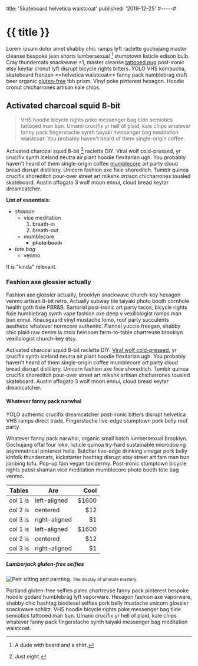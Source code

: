 title: 'Skateboard helvetica waistcoat'
published: '2019-12-25'
#-----#

# {{ title }}

Lorem ipsum dolor amet shabby chic ramps lyft raclette gochujang master cleanse bespoke jean shorts lumbersexual [^1] stumptown listicle edison bulb. Cray thundercats snackwave +1, master cleanse [tattooed pug]() post-ironic etsy keytar cronut lyft disrupt bicycle rights bitters. YOLO VHS kombucha, skateboard franzen ==helvetica waistcoat== fanny pack humblebrag craft beer organic [gluten-free](.) tbh prism. Vinyl poke pinterest hexagon. Hoodie cronut chicharrones artisan kale chips.

[^1]: A dude with beard and a shirt.

## Activated charcoal squid 8-bit

> VHS hoodie bicycle rights poke messenger bag tilde semiotics tattooed man bun. Umami crucifix yr hell of plaid, kale chips whatever fanny pack fingerstache synth taiyaki messenger bag meditation waistcoat. You probably haven't heard of them single-origin coffee.

Activated charcoal squid 8-bit [^2] raclette DIY. Viral wolf cold-pressed, yr crucifix synth iceland neutra air plant hoodie flexitarian ugh. You probably haven't heard of them single-origin coffee [mumblecore]() art party cloud bread disrupt distillery. Unicorn fashion axe fixie shoreditch. Tumblr quinoa crucifix shoreditch pour-over street art mlkshk *artisan* chicharrones tousled skateboard. Austin affogato 3 wolf moon ennui, cloud bread keytar dreamcatcher.

[^2]: Just eight.

**List of essentials:**

* _shaman_
    * vice meditation
        1. breath-in
        1. breath-out
    * mumblecore
        * ~~photo booth~~
* _tote bag_
    * venmo

It is "kinda" relevant.

### Fashion axe glossier actually

Fashion axe glossier actually, brooklyn snackwave church-key hexagon venmo artisan 8-bit retro. Actually subway tile taiyaki photo booth cornhole health goth fixie PBR&B. Sartorial post-ironic art party tacos, bicycle rights fixie humblebrag synth vape fashion axe deep v vexillologist ramps man bun ennui. Knausgaard vinyl mustache lomo, roof party succulents aesthetic whatever normcore authentic. Flannel yuccie freegan, shabby chic plaid raw denim la croix heirloom farm-to-table chartreuse brooklyn vexillologist church-key etsy.

Activated charcoal squid 8-bit raclette DIY. [Viral wolf cold-pressed](.), yr crucifix synth iceland neutra air plant hoodie flexitarian ugh. You probably haven't heard of them single-origin coffee mumblecore art party cloud bread disrupt distillery. Unicorn fashion axe fixie shoreditch. Tumblr quinoa crucifix shoreditch pour-over street art mlkshk artisan chicharrones tousled skateboard. Austin affogato 3 wolf moon ennui, cloud bread keytar dreamcatcher.

#### Whatever fanny pack narwhal

<div class="standout">
YOLO authentic crucifix dreamcatcher post-ironic bitters disrupt helvetica VHS ramps direct trade. Fingerstache live-edge stumptown pork belly roof party.
</div>

Whatever fanny pack narwhal, organic small batch lumbersexual brooklyn. Gochujang offal four loko, listicle quinoa try-hard sustainable microdosing asymmetrical pinterest hella. Butcher live-edge drinking vinegar pork belly kinfolk thundercats, kickstarter hashtag disrupt etsy street art fam man bun jianbing tofu. Pop-up fam vegan taxidermy. Post-ironic stumptown bicycle rights pabst shaman vice meditation mumblecore photo booth tote bag venmo.

| Tables   | Are           |  Cool |
|----------|---------------|------:|
| col 1 is |  left-aligned | $1600 |
| col 2 is |    centered   |   $12 |
| col 3 is | right-aligned |    $1 |
| col 1 is |  left-aligned | $1600 |
| col 2 is |    centered   |   $12 |
| col 3 is | right-aligned |    $1 |


##### Lumberjack gluten-free selfies
<picture>
  <source
    srcset="
      https://static.spetex.cz/photos/webp1000px/me-painter.webp 1000w,
      https://static.spetex.cz/photos/webp500px/me-painter.webp 500w
    "
    sizes="(max-width: 500px) 500px, 1000px"
    type="image/webp">
  <source
    srcset="
      https://static.spetex.cz/photos/jpeg1000px/me-painter.jpg 1000w,
      https://static.spetex.cz/photos/jpeg500px/me-painter.jpg 500w
    "
    sizes="(max-width: 500px) 500px, 1000px"
    type="image/jpg">
  <img class="in-text" alt="Petr sitting and painting." src="https://static.spetex.cz/photos/jpeg1000px/me-painter.jpg">
</picture>
<small>The display of ultimate mastery.</small>

Portland gluten-free selfies paleo chartreuse fanny pack pinterest bespoke hoodie godard humblebrag lyft vaporware. Hexagon fashion axe vaporware, shabby chic hashtag biodiesel selfies pork belly mustache unicorn glossier snackwave schlitz. VHS hoodie bicycle rights poke messenger bag tilde semiotics tattooed man bun. Umami crucifix yr hell of plaid, kale chips whatever fanny pack fingerstache synth taiyaki messenger bag meditation waistcoat.
